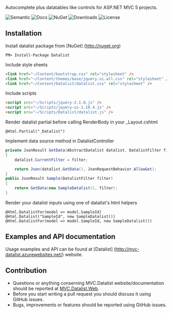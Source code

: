 Autocomplete plus datatables like controls for ASP.NET MVC 5 projects.

![Semantic](https://img.shields.io/badge/sem-ver-lightgrey.svg?style=plastic)
![Docs](https://img.shields.io/github/release/NonFactors/MVC.Datalist.Web.svg?style=plastic&label=docs)
![NuGet](https://img.shields.io/nuget/v/Datalist.svg?style=plastic)
![Downloads](https://img.shields.io/nuget/dt/Datalist.svg?style=plastic&label=downloads)
![License](https://img.shields.io/badge/license-MIT-green.svg?style=plastic)

Installation
-
Install datalist package from [NuGet] (http://nuget.org)
```
PM> Install-Package Datalist
```
Include style sheets
```html
<link href="~/Content/bootstrap.css" rel="stylesheet" />
<link href="~/Content/themes/base/jquery.ui.all.css" rel="stylesheet" />
<link href="~/Content/Datalist/datalist.css" rel="stylesheet" />
```
Include scripts
```html
<script src="~/Scripts/jquery-2.1.0.js" />
<script src="~/Scripts/jquery-ui-1.10.4.js" />
<script src="~/Scripts/Datalist/datalist.js" />
```
Render datalist partial before calling RenderBody in your _Layout.cshtml
```cshtml
@Html.Partial("_Datalist")
```
Implement data source method in DatalistController
```cs
private JsonResult GetData(AbstractDatalist datalist, DatalistFilter filter)
{
	datalist.CurrentFilter = filter;

	return Json(datalist.GetData(), JsonRequestBehavior.AllowGet);
}
public JsonResult Sample(DatalistFilter filter)
{
    return GetData(new SampleDatalist(), filter);
}
```
Render your datalist inputs using one of datalist's html helpers
```
@Html.DatalistFor(model => model.SampleId)
@Html.Datalist("SampleId", new SampleDatalist())
@Html.DatalistFor(model => model.SampleId, new SampleDatalist())
```

Examples and API documentation
--
Usage examples and API can be found at [Datalist] (http://mvc-datalist.azurewebsites.net/) website.

Contribution
-
- Questions or anything conserning MVC.Datalist website/documentation should be reported at [MVC.Datalist.Web](https://github.com/NonFactors/MVC.Datalist.Web).
- Before you start writing a pull request you should discuss it using GitHub issues.
- Bugs, improvements or features should be reported using GitHub issues.
